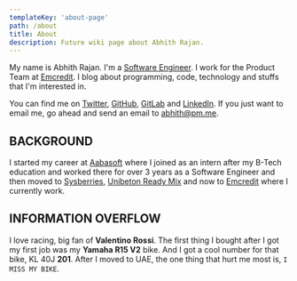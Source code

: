 ```yaml
---
templateKey: 'about-page'
path: /about
title: About
description: Future wiki page about Abhith Rajan.
---
```


My name is Abhith Rajan. I'm a [Software Engineer](https://github.com/abhith). I work for the Product Team at [Emcredit](https://www.emcredit.com/). I blog about programming, code, technology and stuffs that I'm interested in.

You can find me on [Twitter](https://twitter.com/abhithrajan), [GitHub](https://github.com/Abhith), [GitLab](https://gitlab.com/abhith) and [LinkedIn](https://www.linkedin.com/in/abhithrajan/). If you just want to email me, go ahead and send an email to [abhith@pm.me](mailto:abhith@pm.me).

## BACKGROUND

I started my career at [Aabasoft](http://aabasoft.com) where I joined as an intern after my B-Tech education and worked there for over 3 years as a Software Engineer and then moved to [Sysberries](http://sysberries.com), [Unibeton Ready Mix](http://www.unibetonrm.com/en-gl/home) and now to  [Emcredit](https://www.emcredit.com/) where I currently work.

## INFORMATION OVERFLOW

I love racing, big fan of **Valentino Rossi**. The first thing I bought after I got my first job was my **Yamaha R15 V2** bike. And I got a cool number for that bike, KL 40J **201**. After I moved to UAE, the one thing that hurt me most is, `I MISS MY BIKE`.
